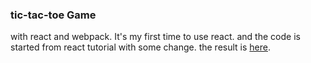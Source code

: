 ### tic-tac-toe Game
with react and webpack.
It's my first time to use react.
and the code is started from react tutorial with some change.
the result is [here](blog.xiaoboma.com/tic-tac-toe).

